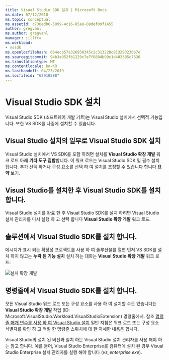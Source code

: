 ```yaml
---
title: Visual Studio SDK 설치 | Microsoft Docs
ms.date: 07/12/2018
ms.topic: conceptual
ms.assetid: c730edb6-5099-4c16-85a8-08def09f1455
author: gregvanl
ms.author: gregvanl
manager: jillfra
ms.workload:
- vssdk
ms.openlocfilehash: 664ecb57a326938345c2c313228c813293230b7e
ms.sourcegitcommit: 94b3a052fb1229c7e7f8804b09c1d403385c7630
ms.translationtype: MT
ms.contentlocale: ko-KR
ms.lasthandoff: 04/23/2019
ms.locfileid: "62910588"
---
```

# <a name="install-the-visual-studio-sdk"></a>Visual Studio SDK 설치

Visual Studio SDK (소프트웨어 개발 키트)는 Visual Studio 설치에서 선택적 기능입니다. 또한 VS SDK를 나중에 설치할 수 있습니다.

## <a name="install-the-visual-studio-sdk-as-part-of-a-visual-studio-installation"></a>Visual Studio 설치의 일부로 Visual Studio SDK 설치

Visual Studio 설치에서 VS SDK를 포함 하려면 설치를 **Visual Studio 확장 개발** 워크 로드 아래 **기타 도구 집합**합니다. 이 워크 로드는 Visual Studio SDK 및 필수 설치 됩니다. 추가 선택 하거나 구성 요소를 선택 하 여 설치를 조정할 수 있습니다 합니다 **요약** 보기.

## <a name="install-the-visual-studio-sdk-after-installing-visual-studio"></a>Visual Studio를 설치한 후 Visual Studio SDK를 설치 합니다.

Visual Studio 설치를 완료 한 후 Visual Studio SDK를 설치 하려면 Visual Studio 설치 관리자를 다시 실행 하 고 선택 합니다 **Visual Studio 확장 개발** 워크 로드.

## <a name="install-the-visual-studio-sdk-from-a-solution"></a>솔루션에서 Visual Studio SDK를 설치 합니다.

메시지가 표시 되는 확장성 프로젝트를 사용 하 여 솔루션을를 열면 먼저 VS SDK를 설치 하지 않고는 **누락 된 기능 설치** 설치 하는 대화는 **Visual Studio 확장 개발** 워크 로드:

![설치 확장 개발](../extensibility/media/install-extension-development.png "설치 확장 개발")

## <a name="install-the-visual-studio-sdk-from-the-command-line"></a>명령줄에서 Visual Studio SDK를 설치 합니다.

모든 Visual Studio 워크 로드 또는 구성 요소를 사용 하 여 설치할 수도 있습니다는 **Visual Studio 확장 개발** 작업 (ID: Microsoft.VisualStudio.Workload.VisualStudioExtension) 명령줄에서. 참조 [명령줄 매개 변수를 사용 하 여 Visual Studio 설치](../install/use-command-line-parameters-to-install-visual-studio.md) 일반 지침은 워크 로드 또는 구성 요소 식별자를 확인 하 고 적절 한 명령줄 스위치에 대 한 자세한 내용은 합니다.

Visual Studio의 설치 된 버전과 일치 하는 Visual Studio 설치 관리자를 사용 해야 하는 참고 합니다. 예를 들어, Visual Studio Enterprise를 컴퓨터에 설치 된 경우 Visual Studio Enterprise 설치 관리자를 실행 해야 합니다 (*vs_enterprise.exe*).